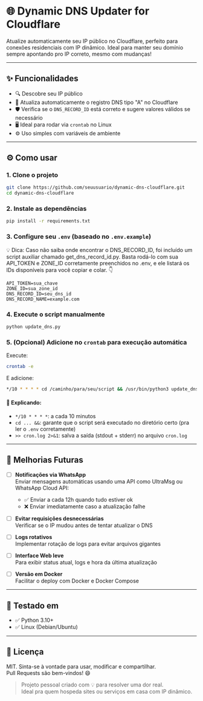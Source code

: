 # 🌐 Dynamic DNS Updater for Cloudflare

Atualize automaticamente seu IP público no Cloudflare, perfeito para conexões residenciais com IP dinâmico. Ideal para manter seu domínio sempre apontando pro IP correto, mesmo com mudanças!

---

## ✨ Funcionalidades

- 🔍 Descobre seu IP público
- 🔄 Atualiza automaticamente o registro DNS tipo "A" no Cloudflare
- 🛡 Verifica se o `DNS_RECORD_ID` está correto e sugere valores válidos se necessário
- 🖥 Ideal para rodar via `crontab` no Linux
- ⚙️ Uso simples com variáveis de ambiente

---

## ⚙️ Como usar

### 1. Clone o projeto

```bash
git clone https://github.com/seuusuario/dynamic-dns-cloudflare.git
cd dynamic-dns-cloudflare
```

### 2. Instale as dependências

```bash
pip install -r requirements.txt
```

### 3. Configure seu `.env` (baseado no `.env.example`)

💡 Dica: Caso não saiba onde encontrar o DNS_RECORD_ID, foi incluído um script auxiliar chamado get_dns_record_id.py.
Basta rodá-lo com sua API_TOKEN e ZONE_ID corretamente preenchidos no .env, e ele listará os IDs disponíveis para você copiar e colar. 👇

```dotenv
API_TOKEN=sua_chave
ZONE_ID=sua_zone_id
DNS_RECORD_ID=seu_dns_id
DNS_RECORD_NAME=example.com
```

### 4. Execute o script manualmente

```bash
python update_dns.py
```

### 5. (Opcional) Adicione no `crontab` para execução automática

Execute:

```bash
crontab -e
```

E adicione:

```bash
*/10 * * * * cd /caminho/para/seu/script && /usr/bin/python3 update_dns.py >> cron.log 2>&1
```

#### 📌 Explicando:

- `*/10 * * * *`: a cada 10 minutos  
- `cd ... &&`: garante que o script será executado no diretório certo (pra ler o `.env` corretamente)  
- `>> cron.log 2>&1`: salva a saída (stdout + stderr) no arquivo `cron.log`

---

## 📌 Melhorias Futuras

- [ ] **Notificações via WhatsApp**  
  Enviar mensagens automáticas usando uma API como UltraMsg ou WhatsApp Cloud API:
  - ✅ Enviar a cada 12h quando tudo estiver ok
  - ❌ Enviar imediatamente caso a atualização falhe

- [ ] **Evitar requisições desnecessárias**  
  Verificar se o IP mudou antes de tentar atualizar o DNS

- [ ] **Logs rotativos**  
  Implementar rotação de logs para evitar arquivos gigantes

- [ ] **Interface Web leve**  
  Para exibir status atual, logs e hora da última atualização

- [ ] **Versão em Docker**  
  Facilitar o deploy com Docker e Docker Compose

---

## 🧪 Testado em

- ✅ Python 3.10+
- ✅ Linux (Debian/Ubuntu)

---

## 📝 Licença

MIT. Sinta-se à vontade para usar, modificar e compartilhar.  
Pull Requests são bem-vindos! 😄

> Projeto pessoal criado com 💡 para resolver uma dor real.  
> Ideal pra quem hospeda sites ou serviços em casa com IP dinâmico.
